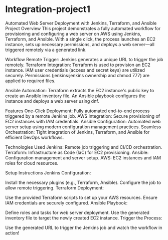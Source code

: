 # Integration-project1

Automated Web Server Deployment with Jenkins, Terraform, and Ansible
Project Overview
This project demonstrates a fully automated workflow for provisioning and configuring a web server on AWS using Jenkins, Terraform, and Ansible. With a single click, the process launches an EC2 instance, sets up necessary permissions, and deploys a web server—all triggered remotely via a generated link.

Workflow
Remote Trigger: Jenkins generates a unique URL to trigger the job remotely.
Terraform Integration:
Terraform is used to provision an EC2 instance.
IAM user credentials (access and secret keys) are utilized securely.
Permissions (jenkins:jenkins ownership and chmod 777) are applied to required files.


Ansible Automation:
Terraform extracts the EC2 instance's public key to create an Ansible inventory file.
An Ansible playbook configures the instance and deploys a web server using dnf.

Features
One-Click Deployment: Fully automated end-to-end process triggered by a remote Jenkins job.
AWS Integration: Secure provisioning of EC2 instances with IAM credentials.
Ansible Configuration: Automated web server setup using modern configuration management practices.
Seamless Orchestration: Tight integration of Jenkins, Terraform, and Ansible for efficient DevOps workflows.


Technologies Used
Jenkins: Remote job triggering and CI/CD orchestration.
Terraform: Infrastructure as Code (IaC) for EC2 provisioning.
Ansible: Configuration management and server setup.
AWS: EC2 instances and IAM roles for cloud resources.

Setup Instructions
Jenkins Configuration:

Install the necessary plugins (e.g., Terraform, Ansible).
Configure the job to allow remote triggering.
Terraform Deployment:

Use the provided Terraform scripts to set up your AWS resources.
Ensure IAM credentials are securely configured.
Ansible Playbook:

Define roles and tasks for web server deployment.
Use the generated inventory file to target the newly created EC2 instance.
Trigger the Process:

Use the generated URL to trigger the Jenkins job and watch the workflow in action!
